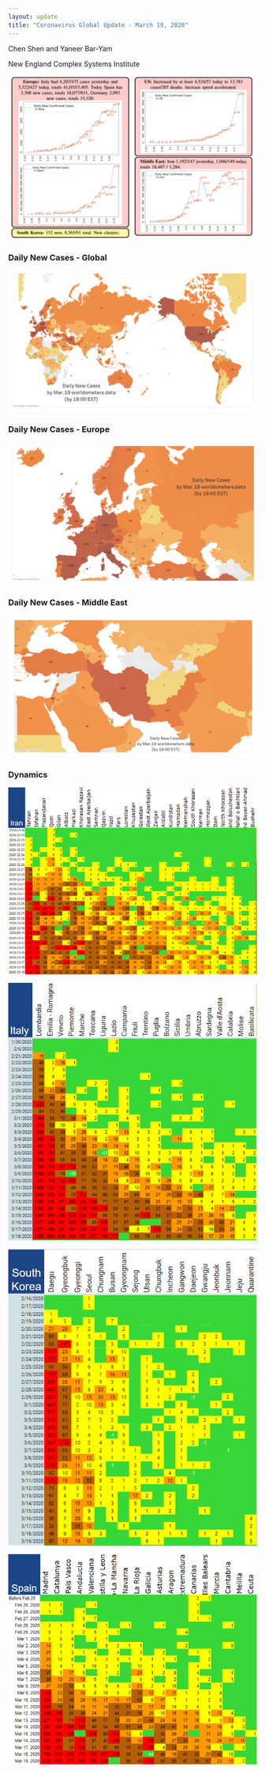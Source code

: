 ```yaml
---
layout: update
title: "Coronavirus Global Update - March 19, 2020"
---
```


Chen Shen and Yaneer Bar-Yam

New England Complex Systems Institute

![](/media/5e743afa0d63ba6c67dd88fd_daily%20updates%20main%20figure%20march%2019.PNG)

### Daily New Cases - Global

![](/media/5e743b2f8801afa217a55eb5_daily%20updates%20globe%20map%20march%2019.PNG)

### Daily New Cases - Europe

![](/media/5e743b5bd99d34f5661cb7be_daily%20updates%20europe%20map%20march%2019.PNG)

### Daily New Cases - Middle East

![](/media/5e743b895e1e037a180f1b22_daily%20updates%20middle%20east%20map%20march%2019.PNG)

### Dynamics

![](/media/5e743b9f31074b4055a283a8_Iran_3_19.png)

![](/media/5e743bac96b205d21712df50_Italy_3_19.png)

![](/media/5e743bb7f534b46f5771f682_Sout_Korea_3_19.png)

![](/media/5e743bc303fea3189b3b27a6_Spain_3_19.png)
